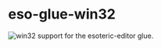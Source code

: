 # eso-glue-win32

![win32 support for the esoteric-editor glue.](https://github.com/loovjo/esoteric-editor)
